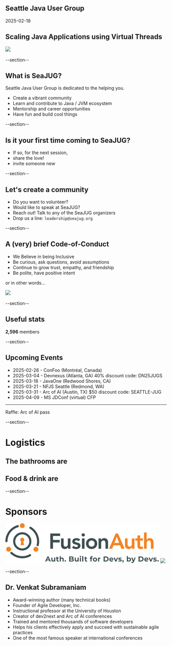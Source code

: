 ## Seattle Java User Group

2025-02-18

## Scaling Java Applications using Virtual Threads

<img width="450" src="images/seajug.svg" />

--section--

## What is SeaJUG?

Seattle Java User Group is dedicated to the helping you.

* Create a vibrant community
* Learn and contribute to Java / JVM ecosystem
* Mentorship and career opportunities
* Have fun and build cool things

--section--

## Is it your first time coming to SeaJUG?

 * If so, for the next session,
 * share the love!
 * invite someone new

--section--

## Let's create a community

* Do you want to volunteer?
* Would like to speak at SeaJUG?
* Reach out! Talk to any of the SeaJUG organizers
* Drop us a line: `leadership@seajug.org`

--section--

## A (very) brief Code-of-Conduct

* We Believe in being Inclusive
* Be curious, ask questions, avoid assumptions
* Continue to grow trust, empathy, and friendship
* Be polite, have positive intent

or in other words...
<div><img height=400px src="images/nice.jpg" /></div>

--section--

## Useful stats

**2,596** members

--section--

## Upcoming Events

- 2025-02-26 - ConFoo (Montréal, Canada)
- 2025-03-04 - Devnexus (Atlanta, GA) 40% discount code: DN25JUGS
- 2025-03-18 - JavaOne (Redwood Shores, CA)
- 2025-03-21 - NFJS Seattle (Redmond, WA)
- 2025-03-31 - Arc of AI (Austin, TX) $50 discount code: SEATTLE-JUG
- 2025-04-09 - MS JDConf (virtual) CFP

---

Raffle: Arc of AI pass

--section--

# Logistics

## The bathrooms are

## Food & drink are

--section--

# Sponsors

<img src="images/fusion-auth.svg" style="background-color: white; height: 125px" />

<img src="images/vmware-logo.svg" style="background-color: white; height: 100px" />

--section--

## Dr. Venkat Subramaniam
- Award-winning author (many technical books)
- Founder of Agile Developer, Inc.
- Instructional professor at the University of Houston
- Creator of dev2next and Arc of AI conferences
- Trained and mentored thousands of software developers
- Helps his clients effectively apply and succeed with sustainable agile practices
- One of the most famous speaker at international conferences
